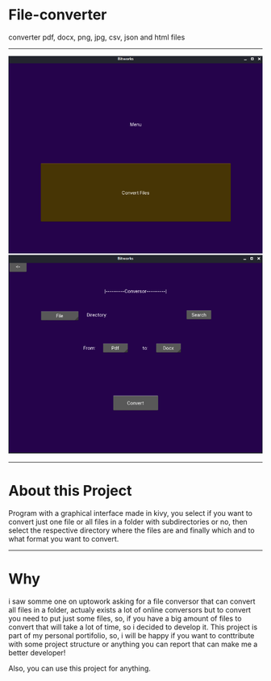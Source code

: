 ﻿# File-converter

converter pdf, docx, png, jpg, csv, json and html files

---

![What is this](bitworks.png)
![What is this](bitworks2.png)

---

# About this Project

Program with a graphical interface made in kivy, you select if you want to convert just one file or all files in a folder with subdirectories or
no, then select the respective directory where the files are and finally which and to what format you want to convert.

---

# Why

i saw somme one on uptowork asking for a file conversor that can convert all files in a folder, actualy exists a lot of online conversors but to convert you need to put just some files, so, if you have a big amount of files to convert that will take a lot of time, so i decided to develop it. This project is part of my personal portifolio, so, i will be happy if you want to conttribute with some project structure or anything you can report that can make me a better developer!

Also, you can use this project for anything.
